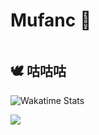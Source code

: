 # Mufanc 👀

<img align="right" src="https://github-readme-stats.vercel.app/api/top-langs?username=Mufanc&layout=compact&count_private=false&hide_border=true" alt="">

<img src="https://github-readme-stats.vercel.app/api?username=Mufanc&show_icons=true&custom_title=Dashboard&hide_border=true&rank_icon=github" alt=""/>

<br/>

## 🕊️ 咕咕咕

![Wakatime Stats](https://github-readme-stats.vercel.app/api/wakatime?username=Mufanc&layout=compact&hide=Text,AUTO_DETECTED,Other)

![](https://count.getloli.com/get/@mufanc?theme=rule12)
